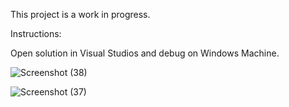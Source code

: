 This project is a work in progress. 

Instructions:

Open solution in Visual Studios and debug on Windows Machine.

![Screenshot (38)](https://github.com/user-attachments/assets/caaf1722-9c9a-4202-aa9d-04575bd43cfc)


![Screenshot (37)](https://github.com/user-attachments/assets/149201d1-6d4f-42ea-91f0-f284d20f87b0)
